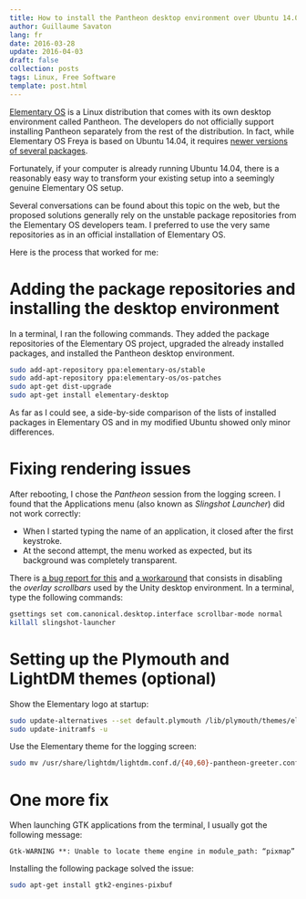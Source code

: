 ```yaml
---
title: How to install the Pantheon desktop environment over Ubuntu 14.04
author: Guillaume Savaton
lang: fr
date: 2016-03-28
update: 2016-04-03
draft: false
collection: posts
tags: Linux, Free Software
template: post.html
---
```


[Elementary OS](http://elementary.io/) is a Linux distribution that comes with its own desktop environment called Pantheon.
The developers do not officially support installing Pantheon separately from the rest of the distribution.
In fact, while Elementary OS Freya is based on Ubuntu 14.04, it requires [newer versions of several packages](https://launchpad.net/~elementary-os/+archive/ubuntu/os-patches/).

Fortunately, if your computer is already running Ubuntu 14.04, there is a reasonably easy way to transform
your existing setup into a seemingly genuine Elementary OS setup.

<!-- more -->

Several conversations can be found about this topic on the web, but the proposed solutions generally rely on the unstable package repositories
from the Elementary OS developers team.
I preferred to use the very same repositories as in an official installation of Elementary OS.

Here is the process that worked for me:

Adding the package repositories and installing the desktop environment
======================================================================

In a terminal, I ran the following commands.
They added the package repositories of the Elementary OS project, upgraded the already installed packages, and installed the Pantheon desktop environment.

```bash
sudo add-apt-repository ppa:elementary-os/stable
sudo add-apt-repository ppa:elementary-os/os-patches
sudo apt-get dist-upgrade
sudo apt-get install elementary-desktop
```

As far as I could see, a side-by-side comparison of the lists of installed packages in Elementary OS and in my modified Ubuntu showed only minor differences.

Fixing rendering issues
=======================

After rebooting, I chose the *Pantheon* session from the logging screen.
I found that the Applications menu (also known as *Slingshot Launcher*) did not work correctly:

* When I started typing the name of an application, it closed after the first keystroke.
* At the second attempt, the menu worked as expected, but its background was completely transparent.

There is [a bug report for this](https://bugs.launchpad.net/slingshot/+bug/1324463)
and [a workaround](https://bugs.launchpad.net/slingshot/+bug/1324463/comments/10) that consists in
disabling the *overlay scrollbars* used by the Unity desktop environment.
In a terminal, type the following commands:

```bash
gsettings set com.canonical.desktop.interface scrollbar-mode normal
killall slingshot-launcher
```

Setting up the Plymouth and LightDM themes (optional)
=====================================================

Show the Elementary logo at startup:

```bash
sudo update-alternatives --set default.plymouth /lib/plymouth/themes/elementary/elementary.plymouth
sudo update-initramfs -u
```

Use the Elementary theme for the logging screen:

```bash
sudo mv /usr/share/lightdm/lightdm.conf.d/{40,60}-pantheon-greeter.conf
```

One more fix
============

When launching GTK applications from the terminal, I usually got the following message:

```
Gtk-WARNING **: Unable to locate theme engine in module_path: “pixmap”
```

Installing the following package solved the issue:

```bash
sudo apt-get install gtk2-engines-pixbuf
```

